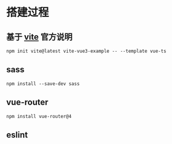 # 搭建过程

## 基于 [vite](https://cn.vitejs.dev/) 官方说明

```shell
npm init vite@latest vite-vue3-example -- --template vue-ts
```

## sass

```shell
npm install --save-dev sass
```

## vue-router

```shell
npm install vue-router@4
```

## eslint
